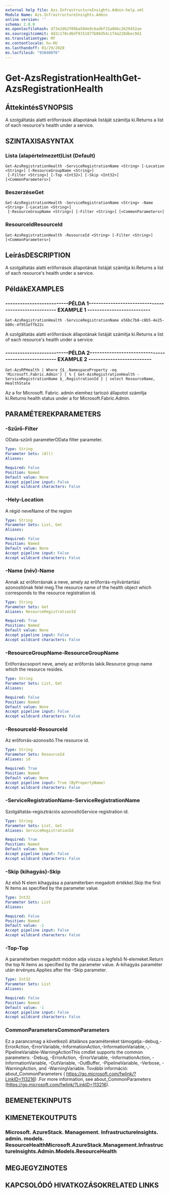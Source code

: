 ```yaml
---
external help file: Azs.InfrastructureInsights.Admin-help.xml
Module Name: Azs.InfrastructureInsights.Admin
online version: ''
schema: 2.0.0
ms.openlocfilehash: d73e2db2f09ba504e9c6adbf15a0bbc2629452ae
ms.sourcegitcommit: 4d2c178cd6df9151877b08d54c1f4a228dbec9d1
ms.translationtype: MT
ms.contentlocale: hu-HU
ms.lasthandoff: 01/29/2020
ms.locfileid: "93840076"
---
```

# <span data-ttu-id="9c2c1-101">Get-AzsRegistrationHealth</span><span class="sxs-lookup"><span data-stu-id="9c2c1-101">Get-AzsRegistrationHealth</span></span>

## <span data-ttu-id="9c2c1-102">Áttekintés</span><span class="sxs-lookup"><span data-stu-id="9c2c1-102">SYNOPSIS</span></span>
<span data-ttu-id="9c2c1-103">A szolgáltatás alatti erőforrások állapotának listáját számítja ki.</span><span class="sxs-lookup"><span data-stu-id="9c2c1-103">Returns a list of each resource's health under a service.</span></span>

## <span data-ttu-id="9c2c1-104">SZINTAXISA</span><span class="sxs-lookup"><span data-stu-id="9c2c1-104">SYNTAX</span></span>

### <span data-ttu-id="9c2c1-105">Lista (alapértelmezett)</span><span class="sxs-lookup"><span data-stu-id="9c2c1-105">List (Default)</span></span>
```
Get-AzsRegistrationHealth -ServiceRegistrationName <String> [-Location <String>] [-ResourceGroupName <String>]
 [-Filter <String>] [-Top <Int32>] [-Skip <Int32>] [<CommonParameters>]
```

### <span data-ttu-id="9c2c1-106">Beszerzése</span><span class="sxs-lookup"><span data-stu-id="9c2c1-106">Get</span></span>
```
Get-AzsRegistrationHealth -ServiceRegistrationName <String> -Name <String> [-Location <String>]
 [-ResourceGroupName <String>] [-Filter <String>] [<CommonParameters>]
```

### <span data-ttu-id="9c2c1-107">ResourceId</span><span class="sxs-lookup"><span data-stu-id="9c2c1-107">ResourceId</span></span>
```
Get-AzsRegistrationHealth -ResourceId <String> [-Filter <String>] [<CommonParameters>]
```

## <span data-ttu-id="9c2c1-108">Leírás</span><span class="sxs-lookup"><span data-stu-id="9c2c1-108">DESCRIPTION</span></span>
<span data-ttu-id="9c2c1-109">A szolgáltatás alatti erőforrások állapotának listáját számítja ki.</span><span class="sxs-lookup"><span data-stu-id="9c2c1-109">Returns a list of each resource's health under a service.</span></span>

## <span data-ttu-id="9c2c1-110">Példák</span><span class="sxs-lookup"><span data-stu-id="9c2c1-110">EXAMPLES</span></span>

### <span data-ttu-id="9c2c1-111">--------------------------PÉLDA 1--------------------------</span><span class="sxs-lookup"><span data-stu-id="9c2c1-111">-------------------------- EXAMPLE 1 --------------------------</span></span>
```
Get-AzsRegistrationHealth -ServiceRegistrationName e56bc7b8-c8b5-4e25-b00c-4f951effb22c
```

<span data-ttu-id="9c2c1-112">A szolgáltatás alatti erőforrások állapotának listáját számítja ki.</span><span class="sxs-lookup"><span data-stu-id="9c2c1-112">Returns a list of each resource's health under a service.</span></span>

### <span data-ttu-id="9c2c1-113">--------------------------PÉLDA 2--------------------------</span><span class="sxs-lookup"><span data-stu-id="9c2c1-113">-------------------------- EXAMPLE 2 --------------------------</span></span>
```
Get-AzsRPHealth | Where {$_.NamespaceProperty -eq 'Microsoft.Fabric.Admin'} | % { Get-AzsRegistrationHealth -ServiceRegistrationName $_.RegistrationId } | select ResourceName, HealthState
```

<span data-ttu-id="9c2c1-114">Az a for Microsoft. Fabric. admin elemhez tartozó állapotot számítja ki.</span><span class="sxs-lookup"><span data-stu-id="9c2c1-114">Returns health status under a for Microsoft.Fabric.Admin.</span></span>

## <span data-ttu-id="9c2c1-115">PARAMÉTEREK</span><span class="sxs-lookup"><span data-stu-id="9c2c1-115">PARAMETERS</span></span>

### <span data-ttu-id="9c2c1-116">-Szűrő</span><span class="sxs-lookup"><span data-stu-id="9c2c1-116">-Filter</span></span>
<span data-ttu-id="9c2c1-117">OData-szűrő paraméter</span><span class="sxs-lookup"><span data-stu-id="9c2c1-117">OData filter parameter.</span></span>

```yaml
Type: String
Parameter Sets: (All)
Aliases: 

Required: False
Position: Named
Default value: None
Accept pipeline input: False
Accept wildcard characters: False
```

### <span data-ttu-id="9c2c1-118">-Hely</span><span class="sxs-lookup"><span data-stu-id="9c2c1-118">-Location</span></span>
<span data-ttu-id="9c2c1-119">A régió neve</span><span class="sxs-lookup"><span data-stu-id="9c2c1-119">Name of the region</span></span>

```yaml
Type: String
Parameter Sets: List, Get
Aliases: 

Required: False
Position: Named
Default value: None
Accept pipeline input: False
Accept wildcard characters: False
```

### <span data-ttu-id="9c2c1-120">-Name (név)</span><span class="sxs-lookup"><span data-stu-id="9c2c1-120">-Name</span></span>
<span data-ttu-id="9c2c1-121">Annak az erőforrásnak a neve, amely az erőforrás-nyilvántartási azonosítónak felel meg.</span><span class="sxs-lookup"><span data-stu-id="9c2c1-121">The resource name of the health object which corresponds to the resource registration id.</span></span>

```yaml
Type: String
Parameter Sets: Get
Aliases: ResourceRegistrationId

Required: True
Position: Named
Default value: None
Accept pipeline input: False
Accept wildcard characters: False
```

### <span data-ttu-id="9c2c1-122">-ResourceGroupName</span><span class="sxs-lookup"><span data-stu-id="9c2c1-122">-ResourceGroupName</span></span>
<span data-ttu-id="9c2c1-123">Erőforráscsoport neve, amely az erőforrás lakik.</span><span class="sxs-lookup"><span data-stu-id="9c2c1-123">Resource group name which the resource resides.</span></span>

```yaml
Type: String
Parameter Sets: List, Get
Aliases: 

Required: False
Position: Named
Default value: None
Accept pipeline input: False
Accept wildcard characters: False
```

### <span data-ttu-id="9c2c1-124">-ResourceId</span><span class="sxs-lookup"><span data-stu-id="9c2c1-124">-ResourceId</span></span>
<span data-ttu-id="9c2c1-125">Az erőforrás-azonosító.</span><span class="sxs-lookup"><span data-stu-id="9c2c1-125">The resource id.</span></span>

```yaml
Type: String
Parameter Sets: ResourceId
Aliases: id

Required: True
Position: Named
Default value: None
Accept pipeline input: True (ByPropertyName)
Accept wildcard characters: False
```

### <span data-ttu-id="9c2c1-126">-ServiceRegistrationName</span><span class="sxs-lookup"><span data-stu-id="9c2c1-126">-ServiceRegistrationName</span></span>
<span data-ttu-id="9c2c1-127">Szolgáltatás-regisztrációs azonosító</span><span class="sxs-lookup"><span data-stu-id="9c2c1-127">Service registration id.</span></span>

```yaml
Type: String
Parameter Sets: List, Get
Aliases: ServiceRegistrationId

Required: True
Position: Named
Default value: None
Accept pipeline input: False
Accept wildcard characters: False
```

### <span data-ttu-id="9c2c1-128">-Skip (kihagyás)</span><span class="sxs-lookup"><span data-stu-id="9c2c1-128">-Skip</span></span>
<span data-ttu-id="9c2c1-129">Az első N elem kihagyása a paraméterben megadott értékkel.</span><span class="sxs-lookup"><span data-stu-id="9c2c1-129">Skip the first N items as specified by the parameter value.</span></span>

```yaml
Type: Int32
Parameter Sets: List
Aliases: 

Required: False
Position: Named
Default value: -1
Accept pipeline input: False
Accept wildcard characters: False
```

### <span data-ttu-id="9c2c1-130">-Top</span><span class="sxs-lookup"><span data-stu-id="9c2c1-130">-Top</span></span>
<span data-ttu-id="9c2c1-131">A paraméterben megadott módon adja vissza a legfelső N-elemeket.</span><span class="sxs-lookup"><span data-stu-id="9c2c1-131">Return the top N items as specified by the parameter value.</span></span>
<span data-ttu-id="9c2c1-132">A-kihagyás paraméter után érvényes.</span><span class="sxs-lookup"><span data-stu-id="9c2c1-132">Applies after the -Skip parameter.</span></span>

```yaml
Type: Int32
Parameter Sets: List
Aliases: 

Required: False
Position: Named
Default value: -1
Accept pipeline input: False
Accept wildcard characters: False
```

### <span data-ttu-id="9c2c1-133">CommonParameters</span><span class="sxs-lookup"><span data-stu-id="9c2c1-133">CommonParameters</span></span>
<span data-ttu-id="9c2c1-134">Ez a parancsmag a következő általános paramétereket támogatja:-debug,-ErrorAction,-ErrorVariable,-InformationAction,-InformationVariable,-,-PipelineVariable-WarningAction</span><span class="sxs-lookup"><span data-stu-id="9c2c1-134">This cmdlet supports the common parameters: -Debug, -ErrorAction, -ErrorVariable, -InformationAction, -InformationVariable, -OutVariable, -OutBuffer, -PipelineVariable, -Verbose, -WarningAction, and -WarningVariable.</span></span> <span data-ttu-id="9c2c1-135">További információ: about_CommonParameters ( https://go.microsoft.com/fwlink/?LinkID=113216) .</span><span class="sxs-lookup"><span data-stu-id="9c2c1-135">For more information, see about_CommonParameters (https://go.microsoft.com/fwlink/?LinkID=113216).</span></span>

## <span data-ttu-id="9c2c1-136">BEMENETEK</span><span class="sxs-lookup"><span data-stu-id="9c2c1-136">INPUTS</span></span>

## <span data-ttu-id="9c2c1-137">KIMENETEK</span><span class="sxs-lookup"><span data-stu-id="9c2c1-137">OUTPUTS</span></span>

### <span data-ttu-id="9c2c1-138">Microsoft. AzureStack. Management. InfrastructureInsights. admin. models. ResourceHealth</span><span class="sxs-lookup"><span data-stu-id="9c2c1-138">Microsoft.AzureStack.Management.InfrastructureInsights.Admin.Models.ResourceHealth</span></span>

## <span data-ttu-id="9c2c1-139">MEGJEGYZI</span><span class="sxs-lookup"><span data-stu-id="9c2c1-139">NOTES</span></span>

## <span data-ttu-id="9c2c1-140">KAPCSOLÓDÓ HIVATKOZÁSOK</span><span class="sxs-lookup"><span data-stu-id="9c2c1-140">RELATED LINKS</span></span>

